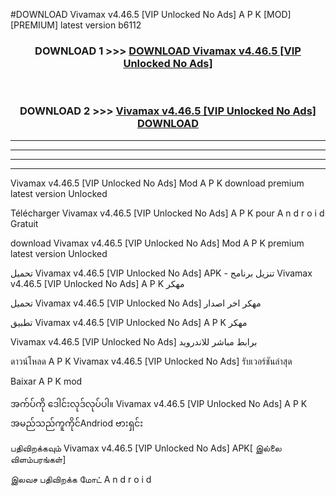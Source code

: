 #DOWNLOAD Vivamax v4.46.5  [VIP Unlocked No Ads] A P K [MOD] [PREMIUM] latest version b6112



<div align="center">

<h3>DOWNLOAD 1 >>> <a href="https://teeasianyam.web.app?sq=Vivamax v4.46.5  [VIP Unlocked No Ads]">DOWNLOAD Vivamax v4.46.5  [VIP Unlocked No Ads] </a></h3><br>

<h3>DOWNLOAD 2 >>> <a href="https://teeasianyam.web.app?sq=Vivamax v4.46.5  [VIP Unlocked No Ads] ">Vivamax v4.46.5  [VIP Unlocked No Ads]  DOWNLOAD </a></h3>

</div>


----------------------------------------------------------

----------------------------------------------------------

----------------------------------------------------------

----------------------------------------------------------


Vivamax v4.46.5  [VIP Unlocked No Ads]  Mod A P K download premium latest version Unlocked

Télécharger Vivamax v4.46.5  [VIP Unlocked No Ads]  A P K pour A n d r o i d Gratuit

download Vivamax v4.46.5  [VIP Unlocked No Ads]  Mod A P K premium latest version Unlocked

تحميل Vivamax v4.46.5  [VIP Unlocked No Ads]  APK - تنزيل برنامج Vivamax v4.46.5  [VIP Unlocked No Ads]  A P K مهكر

تحميل Vivamax v4.46.5  [VIP Unlocked No Ads]  مهكر اخر اصدار

تطبيق Vivamax v4.46.5  [VIP Unlocked No Ads]  A P K مهكر

Vivamax v4.46.5  [VIP Unlocked No Ads]  برابط مباشر للاندرويد

ดาวน์โหลด A P K Vivamax v4.46.5  [VIP Unlocked No Ads]  รับเวอร์ชันล่าสุด

Baixar A P K mod

အက်ပ်ကို ဒေါင်းလုဒ်လုပ်ပါ။ Vivamax v4.46.5  [VIP Unlocked No Ads]  A P K အမည်သည်ကူကိုင်Andriod ဗားရှင်း

பதிவிறக்கவும் Vivamax v4.46.5  [VIP Unlocked No Ads]  APK[ இல்லை விளம்பரங்கள்] 
 
இலவச பதிவிறக்க மோட் A n d r o i d



